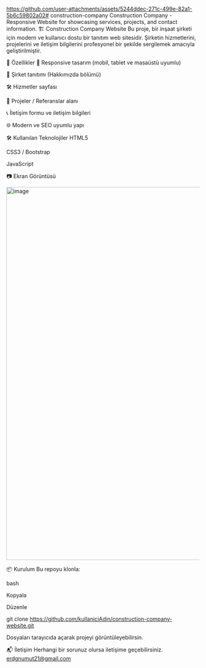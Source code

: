 
https://github.com/user-attachments/assets/5244ddec-271c-499e-82a1-5b6c59802a02# construction-company
Construction Company - Responsive Website for showcasing services, projects, and contact information.
🏗️ Construction Company Website
Bu proje, bir inşaat şirketi için modern ve kullanıcı dostu bir tanıtım web sitesidir.
Şirketin hizmetlerini, projelerini ve iletişim bilgilerini profesyonel bir şekilde sergilemek amacıyla geliştirilmiştir.

🚀 Özellikler
📱 Responsive tasarım (mobil, tablet ve masaüstü uyumlu)

🏢 Şirket tanıtımı (Hakkımızda bölümü)

🛠️ Hizmetler sayfası

📂 Projeler / Referanslar alanı

📞 İletişim formu ve iletişim bilgileri

🌐 Modern ve SEO uyumlu yapı

🛠️ Kullanılan Teknolojiler
HTML5

CSS3 / Bootstrap

JavaScript

📷 Ekran Görüntüsü

<img width="1901" height="972" alt="image" src="https://github.com/user-attachments/assets/b69e9c83-0d2f-4554-8bd6-60f35c1d6d82" />

📦 Kurulum
Bu repoyu klonla:

bash

Kopyala

Düzenle

git clone https://github.com/kullaniciAdin/construction-company-website.git

Dosyaları tarayıcıda açarak projeyi görüntüleyebilirsin.

📬 İletişim
Herhangi bir sorunuz olursa iletişime geçebilirsiniz.
erdgnumut21@gmail.com
